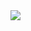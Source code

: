 <img align="center" src="https://github.com/user-attachments/assets/6a0bcdfa-6467-49eb-980d-fb8f024a7376">

